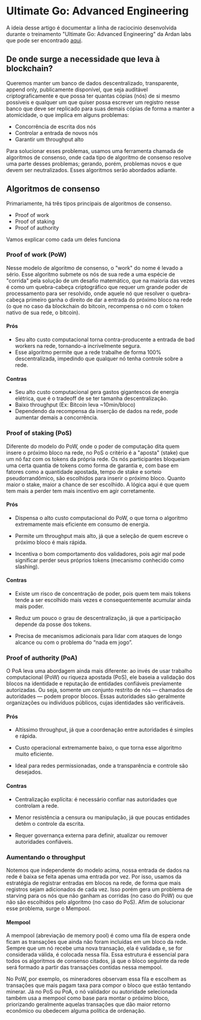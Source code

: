 # Ultimate Go: Advanced Engineering
A ideia desse artigo é documentar a linha de raciocinio desenvolvida durante o treinamento "Ultimate Go: Advanced Engineering" da Ardan labs que pode ser encontrado [aqui](https://www.youtube.com/playlist?list=PLADD_vxzPcZC0TWwc1ZNV8KALyeNVC3cA).

## De onde surge a necessidade que leva à blockchain?
Queremos manter um banco de dados descentralizado, transparente, append only, publicamente disponível, que seja auditável criptograficamente e que possa ter quantas cópias (nós) de si mesmo possiveis e qualquer um que quiser possa escrever um registro nesse banco que deve ser replicado para suas demais cópias de forma a manter a atomicidade, o que implica em alguns problemas:
- Concorrência de escrita dos nós
- Controlar a entrada de novos nós
- Garantir um throughput alto

Para solucionar esses problemas, usamos uma ferramenta chamada de algoritmos de consenso, onde cada tipo de algoritmo de consenso resolve uma parte desses problemas; gerando, porém, problemas novos e que devem ser neutralizados. Esses algoritmos serão abordados adiante.

## Algoritmos de consenso
Primariamente, há três tipos principais de algoritmos de consenso.
- Proof of work
- Proof of staking
- Proof of authority

Vamos explicar como cada um deles funciona

### Proof of work (PoW)
Nesse modelo de algoritmo de consenso, o "work" do nome é levado a sério. Esse algoritmo submete os nós de sua rede a uma espécie de "corrida" pela solução de um desafio matemático, que na maioria das vezes é como um quebra-cabeça criptográfico que requer um grande poder de processamento para ser resolvido, onde aquele nó que resolver o quebra-cabeça primeiro ganha o direito de dar a entrada do próximo bloco na rede (o que no caso da blockchain do bitcoin, recompensa o nó com o token nativo de sua rede, o bitcoin).

#### Prós
- Seu alto custo computacional torna contra-producente a entrada de bad workers na rede, tornando-a incrivelmente segura.
- Esse algoritmo permite que a rede trabalhe de forma 100% descentralizada, impedindo que qualquer nó tenha controle sobre a rede.
#### Contras
- Seu alto custo computacional gera gastos gigantescos de energia elétrica, que é o tradeoff de se ter tamanha descentralização.
- Baixo throughput (Ex: Bitcoin leva ~10min/bloco)
- Dependendo da recompensa da inserção de dados na rede, pode aumentar demais a concorrência.

### Proof of staking (PoS)

Diferente do modelo do PoW, onde o poder de computação dita quem insere o próximo bloco na rede, no PoS o critério é a "aposta" (stake) que um nó faz com os tokens da própria rede. Os nós participantes bloqueiam uma certa quantia de tokens como forma de garantia e, com base em fatores como a quantidade apostada, tempo de stake e sorteio pseudorrandômico, são escolhidos para inserir o próximo bloco. Quanto maior o stake, maior a chance de ser escolhido. A lógica aqui é que quem tem mais a perder tem mais incentivo em agir corretamente.
#### Prós

- Dispensa o alto custo computacional do PoW, o que torna o algoritmo extremamente mais eficiente em consumo de energia.

- Permite um throughput mais alto, já que a seleção de quem escreve o próximo bloco é mais rápida.

- Incentiva o bom comportamento dos validadores, pois agir mal pode significar perder seus próprios tokens (mecanismo conhecido como slashing).

#### Contras

- Existe um risco de concentração de poder, pois quem tem mais tokens tende a ser escolhido mais vezes e consequentemente acumular ainda mais poder.

- Reduz um pouco o grau de descentralização, já que a participação depende da posse dos tokens.

- Precisa de mecanismos adicionais para lidar com ataques de longo alcance ou com o problema do “nada em jogo”.

### Proof of authority (PoA)

O PoA leva uma abordagem ainda mais diferente: ao invés de usar trabalho computacional (PoW) ou riqueza apostada (PoS), ele baseia a validação dos blocos na identidade e reputação de entidades confiáveis previamente autorizadas. Ou seja, somente um conjunto restrito de nós — chamados de autoridades — podem propor blocos. Essas autoridades são geralmente organizações ou indivíduos públicos, cujas identidades são verificáveis.
#### Prós

- Altíssimo throughput, já que a coordenação entre autoridades é simples e rápida.

- Custo operacional extremamente baixo, o que torna esse algoritmo muito eficiente.

- Ideal para redes permissionadas, onde a transparência e controle são desejados.

#### Contras

- Centralização explícita: é necessário confiar nas autoridades que controlam a rede.

- Menor resistência a censura ou manipulação, já que poucas entidades detêm o controle da escrita.

- Requer governança externa para definir, atualizar ou remover autoridades confiáveis.

### Aumentando o throughput
Notemos que independente do modelo acima, nossa entrada de dados na rede é baixa se feita apenas uma entrada por vez. Por isso, usamos da estratégia de registrar entradas em blocos na rede, de forma que mais registros sejam adicionados de cada vez. Isso porém gera um problema de starving para os nós que não ganham as corridas (no caso do PoW) ou que não são escolhidos pelo algoritmo (no caso do PoS). Afim de solucionar esse problema, surge o Mempool.

#### Mempool
A mempool (abreviação de memory pool) é como uma fila de espera onde ficam as transações que ainda não foram incluídas em um bloco da rede. Sempre que um nó recebe uma nova transação, ela é validada e, se for considerada válida, é colocada nessa fila. Essa estrutura é essencial para todos os algoritmos de consenso citados, já que o bloco seguinte da rede será formado a partir das transações contidas nessa mempool.

No PoW, por exemplo, os mineradores observam essa fila e escolhem as transações que mais pagam taxa para compor o bloco que estão tentando minerar. Já no PoS ou PoA, o nó validador ou autoridade selecionada também usa a mempool como base para montar o próximo bloco, priorizando geralmente aquelas transações que dão maior retorno econômico ou obedecem alguma política de ordenação.